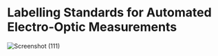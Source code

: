 # Labelling Standards for Automated Electro-Optic Measurements

![Screenshot (111)](https://user-images.githubusercontent.com/68255880/177430261-89196ca8-c9e4-4010-a5de-324bc375b979.png)

